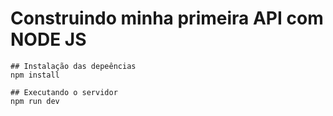 # Construindo minha primeira API com NODE JS

```shell
## Instalação das depeências
npm install

## Executando o servidor
npm run dev
```